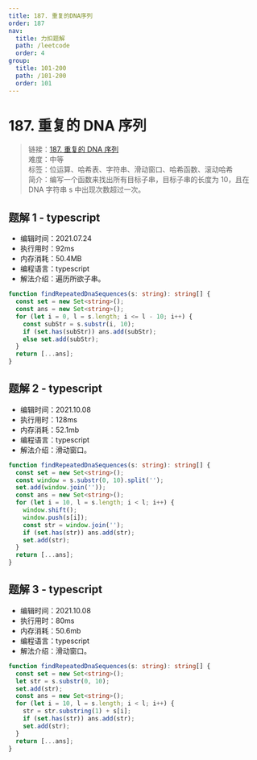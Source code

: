```yaml
---
title: 187. 重复的DNA序列
order: 187
nav:
  title: 力扣题解
  path: /leetcode
  order: 4
group:
  title: 101-200
  path: /101-200
  order: 101
---
```


# 187. 重复的 DNA 序列

> 链接：[187. 重复的 DNA 序列](https://leetcode-cn.com/problems/repeated-dna-sequences/)  
> 难度：中等  
> 标签：位运算、哈希表、字符串、滑动窗口、哈希函数、滚动哈希  
> 简介：编写一个函数来找出所有目标子串，目标子串的长度为 10，且在 DNA 字符串 s 中出现次数超过一次。

## 题解 1 - typescript

- 编辑时间：2021.07.24
- 执行用时：92ms
- 内存消耗：50.4MB
- 编程语言：typescript
- 解法介绍：遍历所欲子串。

```typescript
function findRepeatedDnaSequences(s: string): string[] {
  const set = new Set<string>();
  const ans = new Set<string>();
  for (let i = 0, l = s.length; i <= l - 10; i++) {
    const subStr = s.substr(i, 10);
    if (set.has(subStr)) ans.add(subStr);
    else set.add(subStr);
  }
  return [...ans];
}
```

## 题解 2 - typescript

- 编辑时间：2021.10.08
- 执行用时：128ms
- 内存消耗：52.1mb
- 编程语言：typescript
- 解法介绍：滑动窗口。

```typescript
function findRepeatedDnaSequences(s: string): string[] {
  const set = new Set<string>();
  const window = s.substr(0, 10).split('');
  set.add(window.join(''));
  const ans = new Set<string>();
  for (let i = 10, l = s.length; i < l; i++) {
    window.shift();
    window.push(s[i]);
    const str = window.join('');
    if (set.has(str)) ans.add(str);
    set.add(str);
  }
  return [...ans];
}
```

## 题解 3 - typescript

- 编辑时间：2021.10.08
- 执行用时：80ms
- 内存消耗：50.6mb
- 编程语言：typescript
- 解法介绍：滑动窗口。

```typescript
function findRepeatedDnaSequences(s: string): string[] {
  const set = new Set<string>();
  let str = s.substr(0, 10);
  set.add(str);
  const ans = new Set<string>();
  for (let i = 10, l = s.length; i < l; i++) {
    str = str.substring(1) + s[i];
    if (set.has(str)) ans.add(str);
    set.add(str);
  }
  return [...ans];
}
```
